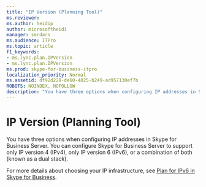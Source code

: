 ```yaml
---
title: "IP Version (Planning Tool)"
ms.reviewer: 
ms.author: heidip
author: microsoftheidi
manager: serdars
ms.audience: ITPro
ms.topic: article
f1_keywords:
- ms.lync.plan.IPVersion
- ms.lync.plan.IPVersion
ms.prod: skype-for-business-itpro
localization_priority: Normal
ms.assetid: df92d228-de60-4025-b249-ad957130ef7b
ROBOTS: NOINDEX, NOFOLLOW
description: "You have three options when configuring IP addresses in Skype for Business Server. You can configure Skype for Business Server to support only IP version 4 (IPv4), only IP version 6 (IPv6), or a combination of both (known as a dual stack)."
---
```


# IP Version (Planning Tool)
 
You have three options when configuring IP addresses in Skype for Business Server. You can configure Skype for Business Server to support only IP version 4 (IPv4), only IP version 6 (IPv6), or a combination of both (known as a dual stack).
  
For more details about choosing your IP infrastructure, see [Plan for IPv6 in Skype for Business](../../../plan-your-deployment/network-requirements/ipv6.md).
  

